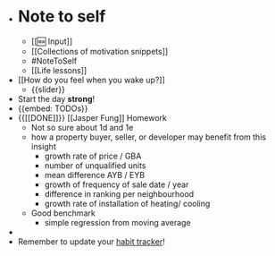 - # Note to self
    - [[🆕 Input]]
    - [[Collections of motivation snippets]]
    - #NoteToSelf
    - [[Life lessons]]
- [[How do you feel when you wake up?]]
    - {{slider}}
- Start the day **strong**!
- {{embed: TODOs}}
- {{[[DONE]]}}  [[Jasper Fung]] Homework
    - Not so sure about 1d and 1e
    - how a property buyer, seller, or developer may benefit from this insight
        - growth rate of price / GBA
        - number of unqualified units
        - mean difference AYB / EYB
        - growth of frequency of sale date / year
        - difference in ranking per neighbourhood
        - growth rate of installation of heating/ cooling
    - Good benchmark
        - simple regression from moving average
- 
- Remember to update your [habit tracker](https://docs.google.com/spreadsheets/d/1rVOW_AvAsjRBhm2VjXzHcHkOJ14dviBUIPj3M5xvICs/edit#gid=1376149734)!
